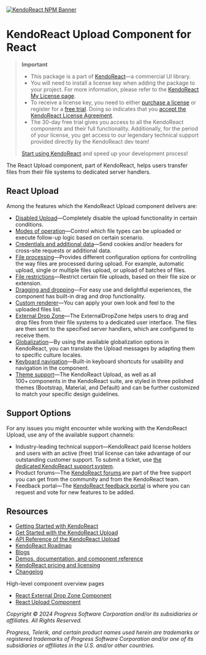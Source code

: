<a href="https://www.telerik.com/kendo-react-ui?utm_medium=referral&utm_source=npm&utm_campaign=kendo-ui-react-trial-npm-upload&utm_content=banner" target="_blank">
<img src="https://www.telerik.com/kendo-react-ui/components/npm-banner.svg" alt="KendoReact NPM Banner">
</a>

# KendoReact Upload Component for React

> **Important**
> * This package is а part of [KendoReact](https://www.telerik.com/kendo-react-ui?utm_medium=referral&utm_source=npm&utm_campaign=kendo-ui-react-trial-npm-upload)&mdash;a commercial UI library.
> * You will need to install a license key when adding the package to your project. For more information, please refer to the [KendoReact My License page](https://www.telerik.com/kendo-react-ui/components/my-license/?utm_medium=referral&utm_source=npm&utm_campaign=kendo-ui-react-trial-npm-upload).
> * To receive a license key, you need to either [purchase a license](https://www.telerik.com/kendo-react-ui/pricing?utm_medium=referral&utm_source=npm&utm_campaign=kendo-ui-react-trial-npm-upload) or register for a [free trial](https://www.telerik.com/try/kendo-react-ui?utm_medium=referral&utm_source=npm&utm_campaign=kendo-ui-react-trial-npm-upload). Doing so indicates that you [accept the KendoReact License Agreement](https://www.telerik.com/purchase/license-agreement/progress-kendoreact?utm_medium=referral&utm_source=npm&utm_campaign=kendo-ui-react-trial-npm-upload).
> * The 30-day free trial gives you access to all the KendoReact components and their full functionality. Additionally, for the period of your license, you get access to our legendary technical support provided directly by the KendoReact dev team!
>
> [Start using KendoReact](https://www.telerik.com/try/kendo-react-ui?utm_medium=referral&utm_source=npm&utm_campaign=kendo-ui-react-trial-npm-upload) and speed up your development process!

The React Upload component, part of KendoReact, helps users transfer files from their file systems to dedicated server handlers.

## React Upload

Among the features which the KendoReact Upload component delivers are:

* [Disabled Upload](https://www.telerik.com/kendo-react-ui/components/upload/disabled-state/?utm_medium=referral&utm_source=npm&utm_campaign=kendo-ui-react-trial-npm-upload)&mdash;Completely disable the upload functionality in certain conditions.
* [Modes of operation](https://www.telerik.com/kendo-react-ui/components/upload/modes/?utm_medium=referral&utm_source=npm&utm_campaign=kendo-ui-react-trial-npm-upload)&mdash;Control which file types can be uploaded or execute follow-up logic based on certain scenario.
* [Credentials and additional data](https://www.telerik.com/kendo-react-ui/components/upload/credentials/?utm_medium=referral&utm_source=npm&utm_campaign=kendo-ui-react-trial-npm-upload)&mdash;Send cookies and/or headers for cross-site requests or additional data.
* [File processing](https://www.telerik.com/kendo-react-ui/components/upload/file-processing/?utm_medium=referral&utm_source=npm&utm_campaign=kendo-ui-react-trial-npm-upload)&mdash;Provides different configuration options for controlling the way files are processed during upload. For example, automatic upload, single or multiple files upload, or upload of batches of files.
* [File restrictions](https://www.telerik.com/kendo-react-ui/components/upload/restrictions/?utm_medium=referral&utm_source=npm&utm_campaign=kendo-ui-react-trial-npm-upload)&mdash;Restrict certain file uploads, based on their file size or extension.
* [Dragging and dropping](https://www.telerik.com/kendo-react-ui/components/upload/drag-and-drop/?utm_medium=referral&utm_source=npm&utm_campaign=kendo-ui-react-trial-npm-upload)&mdash;For easy use and delightful experiences, the component has built-in drag and drop functionality.
* [Custom renderer](https://www.telerik.com/kendo-react-ui/components/upload/custom-rendering/?utm_medium=referral&utm_source=npm&utm_campaign=kendo-ui-react-trial-npm-upload)&mdash;You can apply your own look and feel to the uploaded files list.
* [External Drop Zone](https://www.telerik.com/kendo-react-ui/components/upload/external-drop-zone/?utm_medium=referral&utm_source=npm&utm_campaign=kendo-ui-react-trial-npm-upload)&mdash;The ExternalDropZone helps users to drag and drop files from their file systems to a dedicated user interface. The files are then sent to the specified server handlers, which are configured to receive them.
* [Globalization](https://www.telerik.com/kendo-react-ui/components/upload/globalization/?utm_medium=referral&utm_source=npm&utm_campaign=kendo-ui-react-trial-npm-upload)&mdash;By using the available globalization options in KendoReact, you can translate the Upload messages by adapting them to specific culture locales.
* [Keyboard navigation](https://www.telerik.com/kendo-react-ui/components/upload/keyboard-navigation/?utm_medium=referral&utm_source=npm&utm_campaign=kendo-ui-react-trial-npm-upload)&mdash;Built-in keyboard shortcuts for usability and navigation in the component.
* [Theme support](https://www.telerik.com/kendo-react-ui/components/styling/?utm_medium=referral&utm_source=npm&utm_campaign=kendo-ui-react-trial-npm-upload)&mdash;The KendoReact Upload, as well as all 100+ components in the KendoReact suite, are styled in three polished themes (Bootstrap, Material, and Default) and can be further customized to match your specific design guidelines.

## Support Options

For any issues you might encounter while working with the KendoReact Upload, use any of the available support channels:

* Industry-leading technical support&mdash;KendoReact paid license holders and users with an active (free) trial license can take advantage of our outstanding customer support. To submit a ticket, use [the dedicated KendoReact support system](https://www.telerik.com/account/support-tickets?utm_medium=referral&utm_source=npm&utm_campaign=kendo-ui-react-trial-npm-upload).
* Product forums&mdash;The [KendoReact forums](https://www.telerik.com/forums/kendo-ui-react?utm_medium=referral&utm_source=npm&utm_campaign=kendo-ui-react-trial-npm-upload) are part of the free support you can get from the community and from the KendoReact team.
* Feedback portal&mdash;The [KendoReact feedback portal](https://feedback.telerik.com/kendo-react-ui?utm_medium=referral&utm_source=npm&utm_campaign=kendo-ui-react-trial-npm-upload) is where you can request and vote for new features to be added.

## Resources

* [Getting Started with KendoReact](https://www.telerik.com/kendo-react-ui/components/getting-started/?utm_medium=referral&utm_source=npm&utm_campaign=kendo-ui-react-trial-npm-upload)
* [Get Started with the KendoReact Upload](https://www.telerik.com/kendo-react-ui/components/upload/?utm_medium=referral&utm_source=npm&utm_campaign=kendo-ui-react-trial-npm-upload)
* [API Reference of the KendoReact Upload](https://www.telerik.com/kendo-react-ui/components/upload/api/UploadProps/?utm_medium=referral&utm_source=npm&utm_campaign=kendo-ui-react-trial-npm-upload)
* [KendoReact Roadmap](https://www.telerik.com/support/whats-new/kendo-react-ui/roadmap?utm_medium=referral&utm_source=npm&utm_campaign=kendo-ui-react-trial-npm-upload)
* [Blogs](https://www.telerik.com/blogs/tag/kendoreact?utm_medium=referral&utm_source=npm&utm_campaign=kendo-ui-react-trial-npm-upload)
* [Demos, documentation, and component reference](https://www.telerik.com/kendo-react-ui/components/?utm_medium=referral&utm_source=npm&utm_campaign=kendo-ui-react-trial-npm-upload)
* [KendoReact pricing and licensing](https://www.telerik.com/kendo-react-ui/pricing?utm_medium=referral&utm_source=npm&utm_campaign=kendo-ui-react-trial-npm-upload)
* [Changelog](https://www.telerik.com/kendo-react-ui/components/changelogs/ui-for-react/?utm_medium=referral&utm_source=npm&utm_campaign=kendo-ui-react-trial-npm-upload)

High-level component overview pages

* [React External Drop Zone Component](https://www.telerik.com/kendo-react-ui/external-drop-zone)
* [React Upload Component](https://www.telerik.com/kendo-react-ui/upload)

*Copyright © 2024 Progress Software Corporation and/or its subsidiaries or affiliates. All Rights Reserved.*

*Progress, Telerik, and certain product names used herein are trademarks or registered trademarks of Progress Software Corporation and/or one of its subsidiaries or affiliates in the U.S. and/or other countries.*
